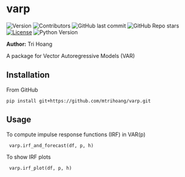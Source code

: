 # varp

![Version](https://img.shields.io/badge/version-0.1.0-blue)
![Contributors](https://img.shields.io/github/contributors/mtrihoang/varp)
![GitHub last commit](https://img.shields.io/github/last-commit/mtrihoang/varp)
![GitHub Repo stars](https://img.shields.io/github/stars/mtrihoang/varp)
[![License](https://img.shields.io/badge/license-MIT-blue)](LICENSE)
![Python Version](https://img.shields.io/badge/python-3.12.4-blue)

**Author:** Tri Hoang 

A package for Vector Autoregressive Models (VAR)

## Installation

From GitHub
```
pip install git+https://github.com/mtrihoang/varp.git
```

## Usage
To compute impulse response functions (IRF) in VAR(p)
```
 varp.irf_and_forecast(df, p, h)
```
To show IRF plots
```
 varp.irf_plot(df, p, h)
```